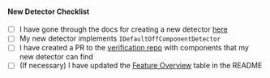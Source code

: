 <!-- Enter your PR description here -->


<!-- Please complete this new detector checklist -->
#### New Detector Checklist

- [ ] I have gone through the docs for creating a new detector [here](https://github.com/microsoft/componentdetection-bcde/blob/main/docs/creating-a-new-detector.md)
- [ ] My new detector implements `IDefaultOffComponentDetector`
- [ ] I have created a PR to the [verification repo](https://github.com/microsoft/componentdetection-verification) with components that my new detector can find
- [ ] (If necessary) I have updated the [Feature Overview](https://github.com/microsoft/componentdetection-bcde/blob/main/README.md#feature-overview) table in the README
